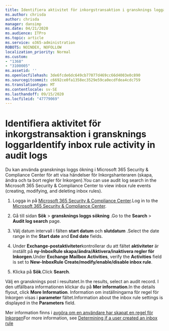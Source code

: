 ```yaml
---
title: Identifiera aktivitet för inkorgstransaktion i gransknings loggar
ms.author: chrisda
author: chrisda
manager: dansimp
ms.date: 04/21/2020
ms.audience: ITPro
ms.topic: article
ms.service: o365-administration
ROBOTS: NOINDEX, NOFOLLOW
localization_priority: Normal
ms.custom:
- "1368"
- "3100005"
ms.assetid: ''
ms.openlocfilehash: 3de6fcde6dc649cb77077d469cc66d4003e0c890
ms.sourcegitcommit: c6692ce0fa1358ec3529e59ca0ecdfdea4cdc759
ms.translationtype: MT
ms.contentlocale: sv-SE
ms.lasthandoff: 09/15/2020
ms.locfileid: "47779069"
---
```

# <a name="identify-inbox-rule-activity-in-audit-logs"></a><span data-ttu-id="57c35-102">Identifiera aktivitet för inkorgstransaktion i gransknings loggar</span><span class="sxs-lookup"><span data-stu-id="57c35-102">Identify inbox rule activity in audit logs</span></span>

<span data-ttu-id="57c35-103">Du kan använda gransknings loggs ökning i Microsoft 365 Security & Compliance Center för att visa händelser för Inkorgshanteraren (skapa, ändra och ta bort regler för Inkorgen).</span><span class="sxs-lookup"><span data-stu-id="57c35-103">You can use audit log search in the Microsoft 365 Security & Compliance Center to view inbox rule events (creating, modifying, and deleting inbox rules).</span></span>

1. <span data-ttu-id="57c35-104">Logga in på [Microsoft 365 Security & Compliance Center](https://protection.office.com/).</span><span class="sxs-lookup"><span data-stu-id="57c35-104">Log in to the [Microsoft 365 Security & Compliance Center](https://protection.office.com/).</span></span>

2. <span data-ttu-id="57c35-105">Gå till sidan **Sök**  >  **gransknings loggs sökning** .</span><span class="sxs-lookup"><span data-stu-id="57c35-105">Go to the **Search** > **Audit log search** page.</span></span>

3. <span data-ttu-id="57c35-106">Välj datum intervall i fälten **start datum** och **slutdatum** .</span><span class="sxs-lookup"><span data-stu-id="57c35-106">Select the date range in the **Start date** and **End date** fields.</span></span>

4. <span data-ttu-id="57c35-107">Under **Exchange-postaktiviteter**kontrollerar du att fältet **aktiviteter** är inställt på **ny-InboxRule skapa/ändra/Aktivera/inaktivera regler för Inkorgen**.</span><span class="sxs-lookup"><span data-stu-id="57c35-107">Under **Exchange Mailbox Activities**, verify the **Activities** field is set to **New-InboxRule Create/modify/enable/disable inbox rule**.</span></span>

5. <span data-ttu-id="57c35-108">Klicka på **Sök**.</span><span class="sxs-lookup"><span data-stu-id="57c35-108">Click **Search**.</span></span>

<span data-ttu-id="57c35-109">Välj en gransknings post i resultatet.</span><span class="sxs-lookup"><span data-stu-id="57c35-109">In the results, select an audit record.</span></span> <span data-ttu-id="57c35-110">I den utfällbara informationen klickar du på **Mer information**.</span><span class="sxs-lookup"><span data-stu-id="57c35-110">In the details flyout, click **More Information**.</span></span> <span data-ttu-id="57c35-111">Information om inställningarna för regel för Inkorgen visas i **parameter** fältet.</span><span class="sxs-lookup"><span data-stu-id="57c35-111">Information about the inbox rule settings is displayed in the **Parameters** field.</span></span>

<span data-ttu-id="57c35-112">Mer information finns i [avgöra om en användare har skapat en regel för Inkorgen](https://docs.microsoft.com//office365/securitycompliance/auditing-troubleshooting-scenarios#determining-if-a-user-created-an-inbox-rule)</span><span class="sxs-lookup"><span data-stu-id="57c35-112">For more information, see [Determining if a user created an inbox rule](https://docs.microsoft.com//office365/securitycompliance/auditing-troubleshooting-scenarios#determining-if-a-user-created-an-inbox-rule)</span></span>
